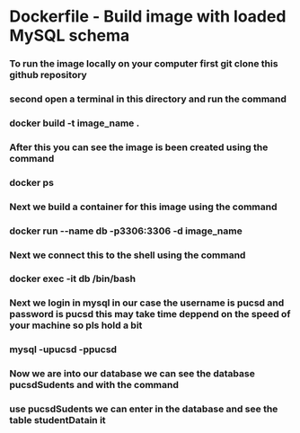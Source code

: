 # Dockerfile - Build image with loaded MySQL schema
### To run the image locally on your computer first git clone this github repository
### second open a terminal in this directory and run the command
### docker build -t image_name .
### After this you can see the image is been created using the command
### docker ps
### Next we build a container for this image using the command
### docker run --name db -p3306:3306 -d image_name
### Next we connect this to the shell using the command
### docker exec -it db /bin/bash 
### Next we login in mysql in our case the username is pucsd and password is pucsd this may take time deppend on the speed of your machine so pls hold a bit
### mysql -upucsd -ppucsd
### Now we are into our database we can see the database pucsdSudents and with the command
### use pucsdSudents we can enter in the database and see the table studentDatain it
